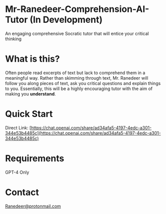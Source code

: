 # Mr-Ranedeer-Comprehension-AI-Tutor (In Development)
An engaging comprehensive Socratic tutor that will entice your critical thinking

# What is this?
Often people read excerpts of text but lack to comprehend them in a meaningful way. Rather than skimming through text, Mr. Ranedeer will follow you along pieces of text, ask you critical questions and explain things to you. Essentially, this will be a highly encouraging tutor with the aim of making you **understand**.

# Quick Start
Direct Link: [https://chat.openai.com/share/ad34afa5-4197-4edc-a301-344e53b4485c](https://chat.openai.com/share/ad34afa5-4197-4edc-a301-344e53b4485c)

# Requirements
GPT-4 Only

# Contact
Ranedeer@protonmail.com
